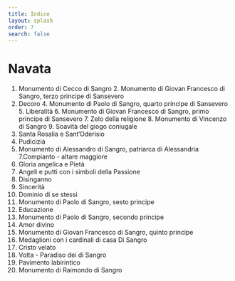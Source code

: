 ```yaml
---
title: Indice
layout: splash
order: 7
search: false
---
```


# Navata

1. Monumento di Cecco di Sangro 2. Monumento di Giovan Francesco di Sangro, terzo principe di Sansevero
3. Decoro 4. Monumento di Paolo di Sangro, quarto principe di Sansevero 5. Liberalità 6. Monumento di Giovan Francesco di Sangro, primo principe di Sansevero 7. Zelo della religione 8. Monumento di Vincenzo di Sangro 9. Soavità del giogo coniugale
4. Santa Rosalia e Sant’Oderisio
5. Pudicizia
6. Monumento di Alessandro di Sangro, patriarca di Alessandria
7.Compianto - altare maggiore
8. Gloria angelica e Pietà
9. Angeli e putti con i simboli della Passione
10. Disinganno
11. Sincerità
12. Dominio di se stessi
13. Monumento di Paolo di Sangro, sesto principe
14. Educazione
15. Monumento di Paolo di Sangro, secondo principe
16. Amor divino
17. Monumento di Giovan Francesco di Sangro, quinto principe
18. Medaglioni con i cardinali di casa Di Sangro
19. Cristo velato
20. Volta - Paradiso dei di Sangro
21. Pavimento labirintico
22. Monumento di Raimondo di Sangro
